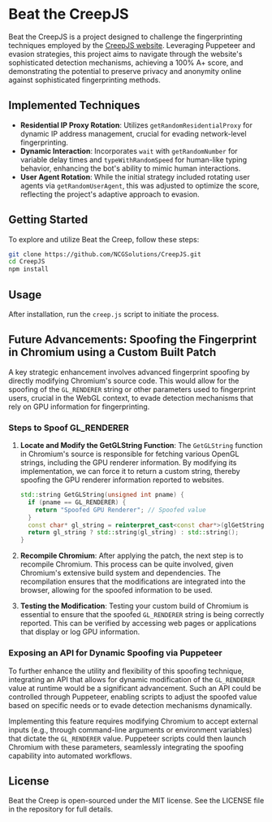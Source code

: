 # Beat the CreepJS

Beat the CreepJS is a project designed to challenge the fingerprinting techniques employed by the [CreepJS website](https://abrahamjuliot.github.io/creepjs). Leveraging Puppeteer and evasion strategies, this project aims to navigate through the website's sophisticated detection mechanisms, achieving a 100% A+ score, and demonstrating the potential to preserve privacy and anonymity online against sophisticated fingerprinting methods.


## Implemented Techniques

- **Residential IP Proxy Rotation**: Utilizes `getRandomResidentialProxy` for dynamic IP address management, crucial for evading network-level fingerprinting.
- **Dynamic Interaction**: Incorporates `wait` with `getRandomNumber` for variable delay times and `typeWithRandomSpeed` for human-like typing behavior, enhancing the bot's ability to mimic human interactions.
- **User Agent Rotation**: While the initial strategy included rotating user agents via `getRandomUserAgent`, this was adjusted to optimize the score, reflecting the project's adaptive approach to evasion.

## Getting Started

To explore and utilize Beat the Creep, follow these steps:

```bash
git clone https://github.com/NCGSolutions/CreepJS.git
cd CreepJS
npm install
```
## Usage

After installation, run the `creep.js` script to initiate the process.

## Future Advancements: Spoofing the Fingerprint in Chromium using a Custom Built Patch

A key strategic enhancement involves advanced fingerprint spoofing by directly modifying Chromium's source code. This would allow for the spoofing of the `GL_RENDERER` string or other parameters used to fingerprint users, crucial in the WebGL context, to evade detection mechanisms that rely on GPU information for fingerprinting.

### Steps to Spoof GL_RENDERER

1. **Locate and Modify the GetGLString Function**:
   The `GetGLString` function in Chromium's source is responsible for fetching various OpenGL strings, including the GPU renderer information. By modifying its implementation, we can force it to return a custom string, thereby spoofing the GPU renderer information reported to websites.

    ```cpp
    std::string GetGLString(unsigned int pname) {
      if (pname == GL_RENDERER) {
        return "Spoofed GPU Renderer"; // Spoofed value
      }
      const char* gl_string = reinterpret_cast<const char*>(glGetString(pname));
      return gl_string ? std::string(gl_string) : std::string();
    }
    ```

2. **Recompile Chromium**:
   After applying the patch, the next step is to recompile Chromium. This process can be quite involved, given Chromium's extensive build system and dependencies. The recompilation ensures that the modifications are integrated into the browser, allowing for the spoofed information to be used.

3. **Testing the Modification**:
   Testing your custom build of Chromium is essential to ensure that the spoofed `GL_RENDERER` string is being correctly reported. This can be verified by accessing web pages or applications that display or log GPU information.

### Exposing an API for Dynamic Spoofing via Puppeteer

To further enhance the utility and flexibility of this spoofing technique, integrating an API that allows for dynamic modification of the `GL_RENDERER` value at runtime would be a significant advancement. Such an API could be controlled through Puppeteer, enabling scripts to adjust the spoofed value based on specific needs or to evade detection mechanisms dynamically.

Implementing this feature requires modifying Chromium to accept external inputs (e.g., through command-line arguments or environment variables) that dictate the `GL_RENDERER` value. Puppeteer scripts could then launch Chromium with these parameters, seamlessly integrating the spoofing capability into automated workflows.

## License

Beat the Creep is open-sourced under the MIT license. See the LICENSE file in the repository for full details.

